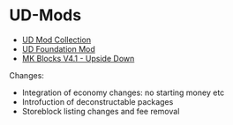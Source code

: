 # UD-Mods
<ul>
<li><a href="https://steamcommunity.com/sharedfiles/filedetails/?id=1267780755" target="_blank">UD Mod Collection</a></li>
<li><a href="https://steamcommunity.com/sharedfiles/filedetails/?id=2000091607" target="_blank">UD Foundation Mod</a></li>
<li><a href="https://steamcommunity.com/sharedfiles/filedetails/?id=1341849749" target="_blank">MK Blocks V4.1 - Upside Down</a></li>
</ul>
Changes:
<ul>
  <li>Integration of economy changes: no starting money etc</li>
  <li>Introfuction of deconstructable packages</li>
  <li>Storeblock listing changes and fee removal</li>
  </ul>
